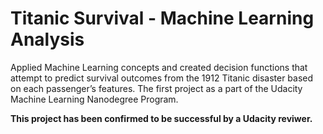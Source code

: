 # Titanic Survival - Machine Learning Analysis
Applied Machine Learning concepts and created decision functions that attempt to predict survival outcomes from the 1912 Titanic disaster based on each passenger’s features. The first project as a part of the Udacity Machine Learning Nanodegree Program.

<b>This project has been confirmed to be successful by a Udacity reviwer.</b>
